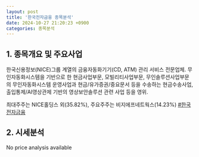 ```yaml
---
layout: post
title: '한국전자금융 종목분석'
date: 2024-10-27 21:20:23 +0900
categories: 종목분석
---
```


## 1. 종목개요 및 주요사업

한국신용정보(NICE)그룹 계열의 금융자동화기기(CD, ATM) 관리 서비스 전문업체. 무인자동화시스템을 기반으로 한 현금사업부문, 모빌리티사업부문, 무인솔루션사업부문의 무인자동화시스템 운영사업과 현금/유가증권/중요문서 등을 수송하는 현금수송사업, 출입통제/AI영상관제 기반의 영상보안솔루션 관련 사업 등을 영위.

최대주주는 NICE홀딩스 외(35.82%), 주요주주는 비지에프네트웍스(14.23%)
[#한국전자금융](#)

## 2. 시세분석

No price analysis available
